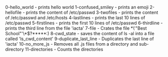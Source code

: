 0-hello_world - prints hello world
1-confused_smiley - prints an emoji
2-hellofile - prints the content of /etc/passwd
3-twofiles - prints the content of /etc/passwd and /etc/hosts
4-lastlines - prints the last 10 lines of /etc/passwd
5-firstlines - prints the first 10 lines of /etc/passwd
6-thirdline - prints the third line from the file 'iacta'
7-file - Crates the file \*\\'"Best School"\'\\*$\?\*\*\*\*\*:)
8-cwd_state - saves the content of ls -al into a file called 'ls_cwd_content'
9-duplicate_last_line - Duplicates the last line of 'iacta'
10-no_more_js - Removes all .js files from a directory and sub-directory
11-directories - Counts the directories
